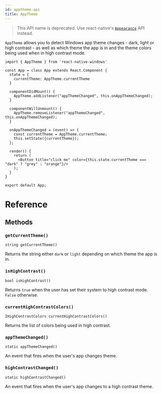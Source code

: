 ```yaml
---
id: apptheme-api
title: AppTheme
---
```


> This API name is deprecated.  Use react-native's [``Appearance``](https://reactnative.dev/docs/appearance) API instead.

`AppTheme` allows you to detect Windows app theme changes - dark, light or high contrast - as well as which theme the app is in and the theme colors being used when in high contrast mode.

```
import { AppTheme } from 'react-native-windows'

const App = class App extends React.Component {
  state = {
    currentTheme: AppTheme.currentTheme
  }

  componentDidMount() {
    AppTheme.addListener("appThemeChanged", this.onAppThemeChanged);
  }

  componentWillUnmount() {
    AppTheme.removeListener("appThemeChanged", this.onAppThemeChanged);
  }

  onAppThemeChanged = (event) => {
    const currentTheme = AppTheme.currentTheme;
    this.setState({currentTheme});
  };

  render() {
    return (
      <Button title="click me" color={this.state.currentTheme === "dark" ? "grey" : "orange"}/>
    );
  }
}

export default App;
```

# Reference

## Methods

### ``getCurrentTheme()``

```
string getCurrentTheme()
```

Returns the string either ``dark`` or ``light`` depending on which theme the app is in.

### ``isHighContrast()``

```
bool isHighContrast()
```

Returns ``true`` when the user has set their system to high contrast mode. ``False`` otherwise.

### ``currentHighContrastColors()``

```
IHighContrastColors currentHighContrastColors()
```

Returns the list of colors being used in high contrast.

### ``appThemeChanged()``

```
static appThemeChanged()
```

An event that fires when the user's app changes theme.

### ``highContrastChanged()``

```
static highContrastChanged()
```

An event that fires when the user's app changes to a high contrast theme.

